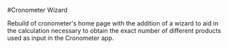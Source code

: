 #Cronometer Wizard

Rebuild of cronometer's home page with the addition of a wizard to aid in the calculation necessary to obtain the exact number of different products used as input in the Cronometer app.